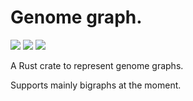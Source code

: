 # Genome graph.

[![](http://meritbadge.herokuapp.com/genome-graph)](https://crates.io/crates/genome-graph)
[![](https://docs.rs/genome-graph/badge.svg)](https://docs.rs/genome-graph)
![](https://github.com/sebschmi/genome-graph-rs/workflows/Tests%20and%20Lints/badge.svg?branch=main)

A Rust crate to represent genome graphs.

Supports mainly bigraphs at the moment.
